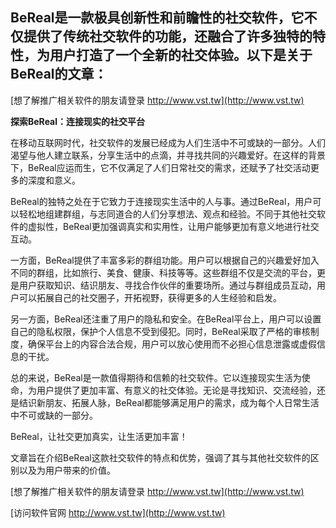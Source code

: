 ## **BeReal是一款极具创新性和前瞻性的社交软件，它不仅提供了传统社交软件的功能，还融合了许多独特的特性，为用户打造了一个全新的社交体验。以下是关于BeReal的文章：**

[想了解推广相关软件的朋友请登录 http://www.vst.tw](http://www.vst.tw)

**探索BeReal：连接现实的社交平台**

在移动互联网时代，社交软件的发展已经成为人们生活中不可或缺的一部分。人们渴望与他人建立联系，分享生活中的点滴，并寻找共同的兴趣爱好。在这样的背景下，BeReal应运而生，它不仅满足了人们日常社交的需求，还赋予了社交活动更多的深度和意义。

BeReal的独特之处在于它致力于连接现实生活中的人与事。通过BeReal，用户可以轻松地组建群组，与志同道合的人们分享想法、观点和经验。不同于其他社交软件的虚拟性，BeReal更加强调真实和实用性，让用户能够更加有意义地进行社交互动。

一方面，BeReal提供了丰富多彩的群组功能。用户可以根据自己的兴趣爱好加入不同的群组，比如旅行、美食、健康、科技等等。这些群组不仅是交流的平台，更是用户获取知识、结识朋友、寻找合作伙伴的重要场所。通过与群组成员互动，用户可以拓展自己的社交圈子，开拓视野，获得更多的人生经验和启发。

另一方面，BeReal还注重了用户的隐私和安全。在BeReal平台上，用户可以设置自己的隐私权限，保护个人信息不受到侵犯。同时，BeReal采取了严格的审核制度，确保平台上的内容合法合规，用户可以放心使用而不必担心信息泄露或虚假信息的干扰。

总的来说，BeReal是一款值得期待和信赖的社交软件。它以连接现实生活为使命，为用户提供了更加丰富、有意义的社交体验。无论是寻找知识、交流经验，还是结识新朋友、拓展人脉，BeReal都能够满足用户的需求，成为每个人日常生活中不可或缺的一部分。

BeReal，让社交更加真实，让生活更加丰富！

文章旨在介绍BeReal这款社交软件的特点和优势，强调了其与其他社交软件的区别以及为用户带来的价值。

[想了解推广相关软件的朋友请登录 http://www.vst.tw](http://www.vst.tw)


[访问软件官网 http://www.vst.tw](http://www.vst.tw)
